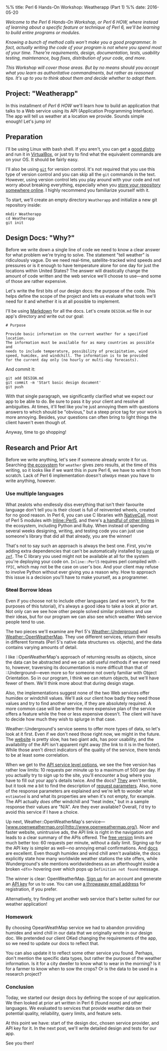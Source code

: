 %% title: Perl 6 Hands-On Workshop: Weatherapp (Part 1)
%% date: 2016-05-20

*Welcome to the Perl 6 Hands-On Workshop, or Perl 6 HOW, where instead of
learning about a specific feature or technique of Perl 6, we'll be learning
to build entire programs or modules.*

*Knowing a bunch of method calls won't make you a good programmer. In fact,
actually writing the code of your program is not where you spend most of
your time. There're requirements, design, documentation, tests, usability
testing, maintenance, bug fixes, distribution of your code, and more.*

*This Workshop will cover those areas. But by no means should you accept
what you learn as authoritative commandments, but rather as reasoned tips.
It's up to you to think about them and decide whether to adopt them.*

## Project: "Weatherapp"

In this installment of *Perl 6 HOW* we'll learn how to build an application
that talks to a Web service using its API (Application Programming Interface).
The app will tell us weather at a location we provide.
Sounds simple enough! Let's jump in!

## Preparation

I'll be using Linux with bash shell. If you aren't, you can get a
[good distro](http://www.bodhilinux.com/) and run it in [VirtualBox](https://www.virtualbox.org/wiki/Downloads), or just try to find
what the equivalent commands are on your OS. It should be fairly easy.

I'll also be using [`git`](https://git-scm.com/) for version control. It's
not required that you use this type of version control and you can skip all
the `git` commands in the text. However, using version control lets you
play around with your code and not worry about breaking everything,
especially when you [store your repository somewhere online](https://github.com/). I highly
recommend you familiarize yourself with it.

To start, we'll create an empty directory `Weatherapp` and initialize a new
git repository inside:

    mkdir Weatherapp
    cd Weatherapp
    git init

## Design Docs: "Why?"

Before we write down a single line of code we need to know a clear answer
for what problem we're trying to solve. The statement
"tell weather" is ridiculously
vague. Do we need real-time, satellite-tracked wind speeds and pressures
or is it enough to have temperature alone for one day for just the locations within United States? The answer will drastically change the amount of code written and
the web service we'll choose to use—and some of those are rather expensive.

Let's write the first bits of our design docs: the purpose of the code.
This helps define the scope of the project and lets us evaluate what tools
we'll need for it and whether it is at all possible to implement.

I'll be using [Markdown](https://daringfireball.net/projects/markdown/syntax)
for all the docs. Let's create `DESIGN.md` file in our app's directory and
write out our goal:

    # Purpose

    Provide basic information on the current weather for a specified location.
    The information must be available for as many countries as possible and
    needs to include temperature, possibility of precipitation, wind
    speed, humidex, and windchill. The information is to be provided
    for the current day only (no hourly or multi-day forecasts).

And commit it:

    git add DESIGN.md
    git commit -m 'Start basic design document'
    git push

With that single paragraph, we significantly clarified what we expect
our app to be able to do. Be sure to pass it by your client and resolve all
ambiguities. At times, it'll feel like you're just annoying them with
questions answers to which should be "obvious," but a steep price tag
for your work is more annoying. Besides, your questions can often bring to
light things the client haven't even though of.

Anyway, time to go shopping!

## Research and Prior Art

Before we write anything, let's see if someone already wrote it for us.
Searching [the ecosystem](https://modules.perl6.org/) for `weather` gives
zero results, at the time of this writing, so it looks like if we want
this in pure Perl 6, we have to write it from scratch. Lack of Perl 6
implementation doesn't *always* mean you have to write anything, however.

### Use multiple languages

What zealots who endlessly diss everything that isn't their favourite language
don't tell you is their closet is full of reinvented wheels, created for
no good reason. In Perl 6, you can use C libraries with [NativeCall](https://docs.perl6.org/language/nativecall),
most of Perl 5 modules with
[Inline::Perl5](https://modules.perl6.org/repo/Inline::Perl5), and there's
[a handful of other Inlines](https://modules.perl6.org/#q=Inline) in the
ecosystem, including Python and Ruby. When instead of spending several weeks
designing, writing, and testing code you can just use someone's library that
did all that already, you are the winner!

That's not to say such an approach is always the best one. First, you're
adding extra dependencies that can't be automatically installed by
[`panda`](https://modules.perl6.org/dist/panda) or
[`zef`](https://modules.perl6.org/dist/zef). The C library you used might
not be available at all for the system you're deploying your code on.
`Inline::Perl5` requires perl compiled with `-fPIC`, which may not be the
case on user's box. And your client may refuse to involve Python without
ever giving you a reason why. How to approach this issue is a decision you'll
have to make yourself, as a programmer.

### <s>Steal</s> Borrow Ideas

Even if you choose not to include other languages (and we won't, for the
purposes of this tutorial), it's always a good idea to take a look at prior art.
Not only can we see how other people solved similar problems and use their
ideas, but for our program we can also see which weather Web service people
tend to use.

The two pieces we'll examine are Perl 5's
[Weather::Underground](https://metacpan.org/pod/Weather::Underground) and
[Weather::OpenWeatherMap](https://metacpan.org/pod/Weather::OpenWeatherMap).
They use different services, return their results in different formats
(Perl 5's native data structures vs. objects), and the data contains
varying amounts of detail.

I like ::OpenWeatherMap's approach of returning results as objects, since the
data can be abstracted and we can add useful methods if we ever need to,
however, traversing its documentation is more difficult than that of
::Underground—even more so for someone not overly familiar with Object
Orientation. So in our program, I think we can return objects, but we'll have
fewer of them. We'll think more about that during design stage.

Also, the implementations suggest none of the two Web services offer humidex or
windchill values. We'll ask our client how badly they need those values and
try to find another service,
if they are absolutely required. A more common case will be where the more
expensive plan of the service offers a feature while the free or less expensive
doesn't. The client will have to decide how much they wish to splurge in that
case.

Weather::Underground's service seems to offer more types of data, so let's
look at it first. Even if we don't need those right now, we might in the
future. The [website](https://www.wunderground.com/) is pretty slow,
has two giant ads, has poor usability,
and the availability of the API isn't apparent right away
(the link to it is in the footer). While those aren't direct indicators of
the quality of the service, there tends to be at least some correlation.

When we get to the [API service level options](https://www.wunderground.com/weather/api/d/pricing.html), we see
the free version has rather low limits: 10 requests per minute up to a maximum
of 500 per day. If you actually try to sign up to the site, you'll encounter a bug where you have to fill out your app's details twice. And the docs?
[They](https://www.wunderground.com/weather/api/d/docs?d=data/conditions) aren't
terrible, but it took me a bit to find the description of
[request parameters](https://www.wunderground.com/weather/api/d/docs?d=data/index). Also,
none of the response parameters are explained and we're left to wonder
what `estimated` is and what its properties are when it's not empty, for
example. The API actually *does* offer windchill and "heat index," but in
a sample response their values are "N/A". Are they ever available? Overall,
I'd try to avoid this service if I have a choice.

Up next, Weather::OpenWeatherMap's
service—[www.openweathermap.org](http://www.openweathermap.org/). Nicer
and faster website, unintrusive ads, the API link is right in the navigation
and leads to a clear summary of the APIs offered. The
[free version](http://www.openweathermap.org/price) limits are much better too:
60 requests per minute, without a daily limit.
Signing up for the API key is simpler as well—no annoying
email confirmations. And [docs](http://www.openweathermap.org/current)
are excellent. Even though humidex and wind chill aren't available,
the docs explicitly state how many worldwide weather stations the site offers,
while Wunderground's site mentions worldwidedness as an afterthought inside
a broken `<dfn>` hovering over which pops up `Definition not found` message.

The winner is clear: OpenWeatherMap. [Sign up](https://home.openweathermap.org/users/sign_up) for an account and
generate an [API key](https://home.openweathermap.org/api_keys) for us to use.
You can use [a throwaway email address](http://www.throwawaymail.com/) for
registration, if you prefer.

Alternatively, try finding yet another web service that's better suited
for our weather application!

### Homework

By choosing OpeanWeathMap service we had to abandon providing humidex
and wind chill in our data that we originally wrote in our design doc.
We pretended our client OKed changing the requirements of the app, so we
need to update our docs to reflect that.

You can also update it to reflect some other service you found. Perhaps,
don't mention the specific data types, but rather the purpose of the
weather information. Is it for a city dweller to know what to wear in the
morning? Is it for a farmer to know when to sow the crops? Or is the data to
be used in a research project?

### Conclusion

Today, we started our design docs by defining the scope of our application.
We then looked at prior art written in Perl&nbsp;6 (found none) and other languages.
We evaluated to services that provide weather data on their potential quality,
reliability, query limits, and feature sets.

At this point we have: start of the design doc, chosen service provider, and
API key for it. In the next post, we'll write detailed design and tests for our
app.

See you then!
